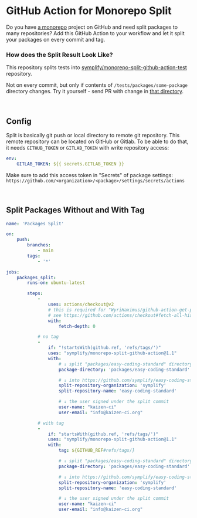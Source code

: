 # GitHub Action for Monorepo Split

Do you have [a monorepo](https://tomasvotruba.com/cluster/monorepo-from-zero-to-hero/) project on GitHub and need split packages to many repositories? Add this GitHub Action to your workflow and let it split your packages on every commit and tag.

### How does the Split Result Look Like?

This repository splits tests into [symplify/monorepo-split-github-action-test](https://github.com/symplify/monorepo-split-github-action-test) repository.

Not on every commit, but only if contents of `/tests/packages/some-package` directory changes.
Try it yourself - send PR with change in [that directory](/tests/packages/some-package).

<br>

## Config

Split is basically git push or local directory to remote git repository. This remote repository can be located on GitHub or Gitlab. To be able to do that, it needs `GITHUB_TOKEN` or `GITLAB_TOKEN` with write repository access:

```yaml
env:
    GITLAB_TOKEN: ${{ secrets.GITLAB_TOKEN }}
```

Make sure to add this access token in "Secrets" of package settings: `https://github.com/<organization>/<package>/settings/secrets/actions`

<br>

## Split Packages Without and With Tag

```yaml
name: 'Packages Split'

on:
    push:
        branches:
            - main
        tags:
            - '*'

jobs:
    packages_split:
        runs-on: ubuntu-latest

        steps:
            -
                uses: actions/checkout@v2
                # this is required for "WyriHaximus/github-action-get-previous-tag" workflow
                # see https://github.com/actions/checkout#fetch-all-history-for-all-tags-and-branches
                with:
                    fetch-depth: 0

            # no tag
            -
                if: "!startsWith(github.ref, 'refs/tags/')"
                uses: "symplify/monorepo-split-github-action@1.1"
                with:
                    # ↓ split "packages/easy-coding-standard" directory
                    package-directory: 'packages/easy-coding-standard'

                    # ↓ into https://github.com/symplify/easy-coding-standard repository
                    split-repository-organization: 'symplify'
                    split-repository-name: 'easy-coding-standard'

                    # ↓ the user signed under the split commit
                    user-name: "kaizen-ci"
                    user-email: "info@kaizen-ci.org"

            # with tag
            -
                if: "startsWith(github.ref, 'refs/tags/')"
                uses: "symplify/monorepo-split-github-action@1.1"
                with:
                    tag: ${GITHUB_REF#refs/tags/}

                    # ↓ split "packages/easy-coding-standard" directory
                    package-directory: 'packages/easy-coding-standard'

                    # ↓ into https://github.com/symplify/easy-coding-standard repository
                    split-repository-organization: 'symplify'
                    split-repository-name: 'easy-coding-standard'

                    # ↓ the user signed under the split commit
                    user-name: "kaizen-ci"
                    user-email: "info@kaizen-ci.org"
```
